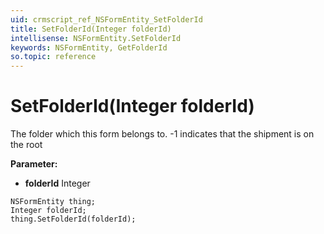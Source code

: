 ```yaml
---
uid: crmscript_ref_NSFormEntity_SetFolderId
title: SetFolderId(Integer folderId)
intellisense: NSFormEntity.SetFolderId
keywords: NSFormEntity, GetFolderId
so.topic: reference
---
```


# SetFolderId(Integer folderId)

The folder which this form belongs to. -1 indicates that the shipment is on the root

**Parameter:** 
 - **folderId** Integer

```crmscript
NSFormEntity thing;
Integer folderId;
thing.SetFolderId(folderId);
```

